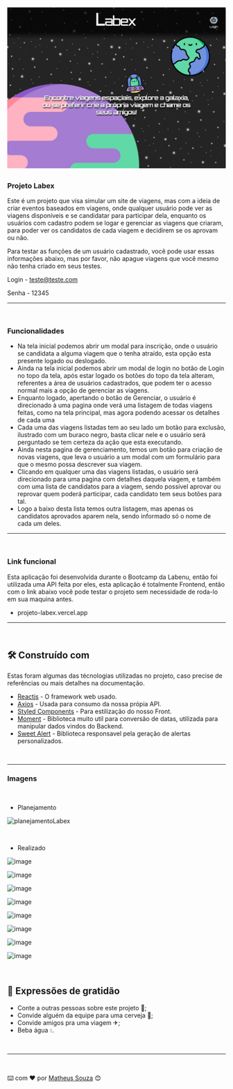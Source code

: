 <h1 align="center">
   <img src="./src/img/Home.png">
</h1>

### Projeto Labex

Este é um projeto que visa simular um site de viagens, mas com a ideia de criar eventos baseados em viagens, onde qualquer usuário pode ver as viagens disponíveis e se candidatar para participar dela, enquanto os usuários com cadastro podem se logar e gerenciar as viagens que criaram, para poder ver os candidatos de cada viagem e decidirem se os aprovam ou não.

Para testar as funções de um usuário cadastrado, você pode usar essas informações abaixo, mas por favor, não apague viagens que você mesmo não tenha criado em seus testes.

Login - teste@teste.com

Senha - 12345

---

</br>

### Funcionalidades

- Na tela inicial podemos abrir um modal para inscrição, onde o usuário se candidata a alguma viagem que o tenha atraído, esta opção esta presente logado ou deslogado.
- Ainda na tela inicial podemos abrir um modal de login no botão de Login no topo da tela, após estar logado os botões do topo da tela alteram, referentes a área de usuários cadastrados, que podem ter o acesso normal mais a opção de gerenciar as viagens.
- Enquanto logado, apertando o botão de Gerenciar, o usuário é direcionado à uma pagina onde verá uma listagem de todas viagens feitas, como na tela principal, mas agora podendo acessar os detalhes de cada uma
-  Cada uma das viagens listadas tem ao seu lado um botão para exclusão, ilustrado com um buraco negro, basta clicar nele e o usuário será perguntado se tem certeza da ação que esta executando.
- Ainda nesta pagina de gerenciamento, temos um botão para criação de novas viagens, que leva o usuário a um modal com um formulário para que o mesmo possa descrever sua viagem.
- Clicando em qualquer uma das viagens listadas, o usuário será direcionado para uma pagina com detalhes daquela viagem, e também com uma lista de candidatos para a viagem, sendo possível aprovar ou reprovar quem poderá participar, cada candidato tem seus botões para tal.
- Logo a baixo desta lista temos outra listagem, mas apenas os candidatos aprovados aparem nela, sendo informado só o nome de cada um deles.

---

</br>

### Link funcional 

Esta aplicação foi desenvolvida durante o Bootcamp da Labenu, então foi utilizada uma API feita por eles, esta aplicação é totalmente Frontend, então com o link abaixo você pode testar o projeto sem necessidade de roda-lo em sua maquina antes.

- projeto-labex.vercel.app

---

</br>

## 🛠️ Construído com

Estas foram algumas das técnologias utilizadas no projeto, caso precise de referências ou mais detalhes na documentação.

* [Reactjs](https://pt-br.reactjs.org) - O framework web usado.
* [Axios](https://www.npmjs.com/package/axios) - Usada para consumo da nossa própia API.
* [Styled Components](https://styled-components.com) - Para estilização do nosso Front.
* [Moment](https://momentjs.com) - Biblioteca muito util para conversão de datas, utilizada para manipular dados vindos do Backend.
* [Sweet Alert](https://sweetalert.js.org/guides/) - Biblioteca responsavel pela geração de alertas personalizados.


</br>

---

### Imagens

</br>

- Planejamento

![planejamentoLabex](https://user-images.githubusercontent.com/99031516/165429887-8d4334bc-454c-4306-a695-9039965a67c7.jpg)

</br>

- Realizado

![image](https://user-images.githubusercontent.com/99031516/203863576-7e2f3eb2-86a1-4266-b4bc-8821beb98640.png)

![image](https://user-images.githubusercontent.com/99031516/203863693-527ec1af-10d1-425f-98e8-bd8d1d6a95f5.png)

![image](https://user-images.githubusercontent.com/99031516/203863775-8e8b99b5-ac0e-4787-a052-d18ba6860de9.png)

![image](https://user-images.githubusercontent.com/99031516/203863827-23a57f1d-eb85-42ff-a226-f525d24cc4f3.png)

![image](https://user-images.githubusercontent.com/99031516/203863866-469e4282-a025-4c17-8b61-b5475d8f3f30.png)

![image](https://user-images.githubusercontent.com/99031516/203863904-9d8d7d88-9a50-443d-b9da-a28ac3f93078.png)

![image](https://user-images.githubusercontent.com/99031516/203864130-0d6d0fde-4e18-4db3-b7a4-afe68ed1872b.png)

![image](https://user-images.githubusercontent.com/99031516/203864157-13b8ce4c-af06-4e60-986b-951bc9c96de3.png)

</br>


## 🎁 Expressões de gratidão

* Conte a outras pessoas sobre este projeto 📢;
* Convide alguém da equipe para uma cerveja 🍺;
* Convide amigos pra uma viagem ✈;
* Beba água 💧.

</br>

---

</br>

⌨️ com ❤️ por [Matheus Souza](https://gist.github.com/matheus92as) 😊

